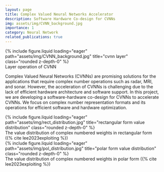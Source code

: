 ```yaml
---
layout: page
title: Complex Valued Neural Networks Accelerator
description: Software Hardware Co-design for CVNNs
img: assets/img/CVNN_background.jpg
importance: 1
category: Neural Network
related_publications: true
---
```


<div class="row">
    <div class="col-sm mt-3 mt-md-0">
        {% include figure.liquid loading="eager" path="assets/img/CVNN_background.jpg" title="cvnn layer" class="rounded z-depth-0" %}
    </div>
</div>
<div class="caption">
    Layer operation of CVNN
</div>

Complex Valued Neural Networks (CVNNs) are promising solutions for the applications that require complex number operations such as radar, MRI, and sonar. 
However, the acceleration of CVNNs is challenging due to the lack of efficient hardware architecture and software support. 
In this project, we are developing a software-hardware co-design for CVNNs to accelerate CVNNs.
We focus on complex number representation formats and its operations for efficient software and hardware optimization.


<div class="row">
    <div class="col-sm mt-3 mt-md-0">
        {% include figure.liquid loading="eager" path="assets/img/rect_distribution.jpg" title="rectangular form value distribution" class="rounded z-depth-0" %}
    </div>
</div>
<div class="caption">
    The value distribution of complex numbered weights in rectangular form ({% cite lee2023exploiting %})
</div>
<div class="row">
    <div class="col-sm mt-3 mt-md-0">
        {% include figure.liquid loading="eager" path="assets/img/pol_distribution.jpg" title="polar form value distribution" class="rounded z-depth-0" %}
    </div>
</div>
<div class="caption">
    The value distribution of complex numbered weights in polar form ({% cite lee2023exploiting %})
</div>


